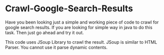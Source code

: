 # Crawl-Google-Search-Results

Have you been looking just a simple and working piece of code to crawl for google search results. If you are looking for simple way in java to do this task. Then just go ahead and try it out.

This code uses JSoup Library to crawl the result. JSoup is similar to HTML Parser. You cannot use it parse dynamic contents.
